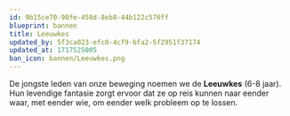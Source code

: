 ```yaml
---
id: 9b15ce70-90fe-458d-8eb8-44b122c576ff
blueprint: bannen
title: Leeuwkes
updated_by: 5f3ca023-efc0-4cf9-bfa2-5f2951f37174
updated_at: 1717525005
ban_icon: bannen/Leeuwkes.png
---
```

De jongste leden van onze beweging noemen we de **Leeuwkes** (6-8 jaar). Hun levendige fantasie zorgt ervoor dat ze op reis kunnen naar eender waar, met eender wie, om eender welk probleem op te lossen.